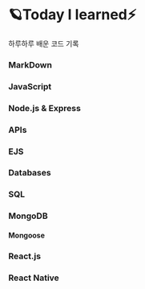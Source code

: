 # 🪐Today I learned⚡
하루하루 배운 코드 기록

### MarkDown
### JavaScript
### Node.js & Express
### APIs
### EJS
### Databases
### SQL
### MongoDB
#### Mongoose
### React.js
### React Native
